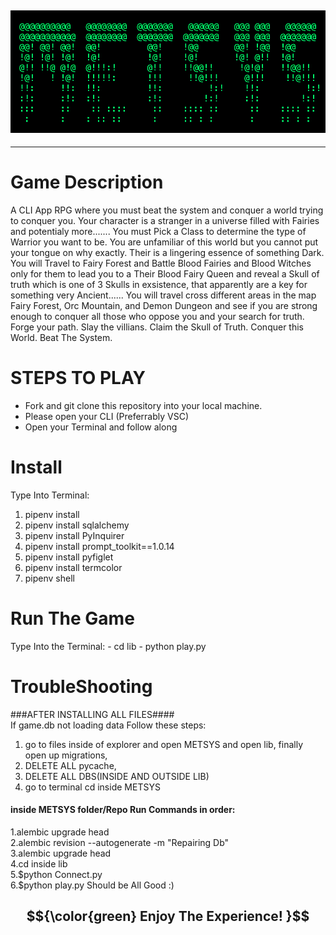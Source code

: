 ## <img src=lib/imgs/option-2.png>

---

# Game Description

A CLI App RPG where you must beat the system and conquer a world trying to conquer you. Your character is a stranger in a universe filled with Fairies and potentialy more....... You must Pick a Class to determine the type of Warrior you want to be. You are unfamiliar of this world but you cannot put your tongue on why exactly. Their is a lingering essence of something Dark. You will Travel to Fairy Forest and Battle Blood Fairies and Blood Witches only for them to lead you to a Their Blood Fairy Queen and reveal a Skull of truth which is one of 3 Skulls in exsistence, that apparently are a key for something very Ancient...... You will travel cross different areas in the map Fairy Forest, Orc Mountain, and Demon Dungeon and see if you are strong enough to conquer all those who oppose you and your search for truth.  Forge your path. Slay the villians. Claim the Skull of Truth. Conquer this World. Beat The System.

# STEPS TO PLAY

- Fork and git clone this repository into your local machine.
- Please open your CLI (Preferrably VSC)
- Open your Terminal and follow along

<h1> Install </h1>
Type Into Terminal:

1. pipenv install
2. pipenv install sqlalchemy
3. pipenv install PyInquirer
4. pipenv install prompt_toolkit==1.0.14
5. pipenv install pyfiglet
6. pipenv install termcolor
7. pipenv shell

<h1>Run The Game</h1>
Type Into the Terminal:
- cd lib
- python play.py

<h1>TroubleShooting</h1>
<p>
###AFTER INSTALLING ALL FILES####<br>
If game.db not loading data Follow these steps:<br>

1. go to  files inside of explorer and open METSYS and open lib, finally open up migrations, <br>
2. DELETE ALL pycache, <br>
3. DELETE ALL DBS(INSIDE AND OUTSIDE LIB)<br>
4. go to terminal cd inside METSYS 

<h4>inside METSYS folder/Repo Run Commands in order:</h4>
<!-- 1.pip uninstall prompt toolkit <br>
2.pip install prompt_toolkit==1.0.14<br> -->
1.alembic upgrade head<br>
2.alembic revision --autogenerate -m "Repairing Db"<br>
3.alembic upgrade head<br>
4.cd inside lib<br>
5.$python Connect.py<br>
6.$python play.py
Should be All Good :)
</p>

## $${\color{green} Enjoy The Experience! }$$
